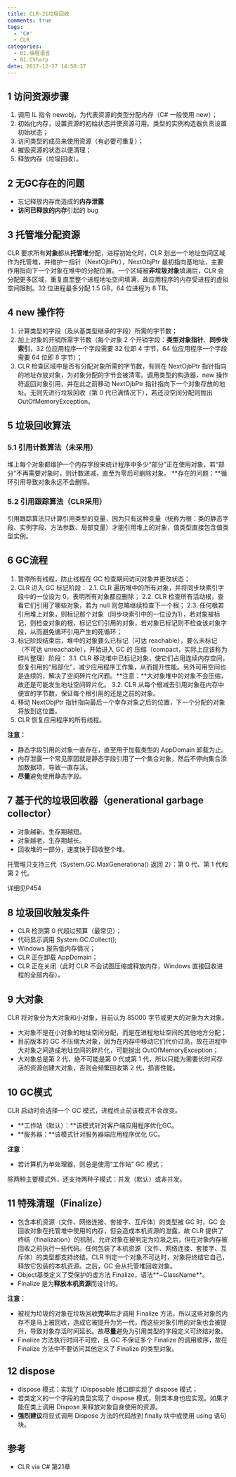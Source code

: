 ```yaml
---
title: CLR-21垃圾回收
comments: true
tags:
  - 'C#'
  - CLR
categories:
  - 01.编程语言
  - 01.CSharp
date: 2017-12-27 14:50:37
---
```

## 1 访问资源步骤

1. 调用 IL 指令 newobj，为代表资源的类型分配内存（C# 一般使用 new）；
2. 初始化内存，设置资源的初始状态并使资源可用。类型的实例构造器负责设置初始状态；
3. 访问类型的成员来使用资源（有必要可重复）；
4. 摧毁资源的状态以便清理；
5. 释放内存（垃圾回收）。
<!--more-->

## 2 无GC存在的问题

- 忘记释放内存而造成的**内存泄露**
- **访问已释放的内存**引起的 bug

## 3 托管堆分配资源

CLR 要求所有**对象**都从**托管堆**分配，进程初始化时，CLR 划出一个地址空间区域作为托管堆，并维护一指针（NextOjbPtr），NextObjPtr 最初指向基地址，主要作用指向下一个对象在堆中的分配位置。一个区域被**非垃圾对象**填满后，CLR 会分配更多区域，重复直至整个进程地址空间填满，故应用程序的内存受进程的虚拟空间限制。32 位进程最多分配 1.5 GB，64 位进程为 8 TB。

## 4 new 操作符

1. 计算类型的字段（及从基类型继承的字段）所需的字节数；
2. 加上对象的开销所需字节数（每个对象 2 个开销字段：**类型对象指针**、**同步块索引**，32 位应用程序一个字段需要 32 位即 4 字节，64 位应用程序一个字段需要 64 位即 8 字节）；
3. CLR 检查区域中是否有分配对象所需的字节数，有则在 NextOjbPtr 指针指向的地址存放对象，为对象分配的字节会被清零。调用类型的构造器，new 操作符返回对象引用，并在此之前移动 NextOjbPtr 指针指向下一个对象存放的地址。无则先进行垃圾回收（第 0 代已满情况下），若还没空间分配则抛出 OutOfMemoryException。

## 5 垃圾回收算法

### 5.1 引用计数算法（未采用）

堆上每个对象都维护一个内存字段来统计程序中多少“部分”正在使用对象，若“部分”不再需要对象时，则计数递减，直至为零后可删除对象。
**存在的问题：**循环引用导致对象永远不会删除。

### 5.2 引用跟踪算法（CLR采用）

引用跟踪算法只计算引用类型的变量，因为只有这种变量（统称为根：类的静态字段、实例字段、方法参数、局部变量）才能引用堆上的对象，值类型直接包含值类型实例。

## 6 GC流程

1. 暂停所有线程，防止线程在 GC 检查期间访问对象并更改状态；
2. CLR 进入 GC 标记阶段：
  2.1. CLR 遍历堆中的所有对象，并将同步块索引字段中的一位设为 0，表明所有对象都应删除；
  2.2. CLR 检查所有活动根，查看它们引用了哪些对象，若为 null 则忽略继续检查下一个根；
  2.3. 任何根若引用堆上对象，则标记那个对象（同步块索引中的一位设为1），若对象被标记，则检查对象的根，标记它们引用的对象，若对象已标记则不检查该对象字段，从而避免循环引用产生的死循环；
3. 标记阶段结束后，堆中的对象要么已标记（可达 reachable），要么未标记（不可达 unreachable），开始进入 GC 的 压缩（compact，实际上应该称为碎片整理）阶段：
  3.1. CLR 移动堆中已标记对象，使它们占用连续内存空间，恢复引用的“局部化”，减少应用程序工作集，从而提升性能。另外可用空间也是连续的，解决了空间碎片化问题。**注意：**大对象堆中的对象不会压缩，故还是可能发生地址空间碎片化。
  3.2. CLR 从每个根减去引用对象在内存中便宜的字节数，保证每个根引用的还是之前的对象。
4. 移动 NextObjPtr 指针指向最后一个幸存对象之后的位置，下一个分配的对象将放到这位置。
5. CLR 恢复应用程序的所有线程。

**注意：**

- 静态字段引用的对象一直存在，直至用于加载类型的 AppDomain 卸载为止。
- 内存泄露一个常见原因就是静态字段引用了一个集合对象，然后不停向集合添加数据项，导致一直存活。
- **尽量**避免使用静态字段。

## 7 基于代的垃圾回收器（generational garbage collector）

- 对象越新，生存期越短。
- 对象越老，生存期越长。
- 回收堆的一部分，速度快于回收整个堆。

托管堆只支持三代（System.GC.MaxGenerationa() 返回 2）：第 0 代、第 1 代和第 2 代。

详细见P454

## 8 垃圾回收触发条件

- CLR 检测第 0 代超过预算（最常见）；
- 代码显示调用 System.GC.Collect();
- Windows 报告低内存情况；
- CLR 正在卸载 AppDomain；
- CLR 正在关闭（此时 CLR 不会试图压缩或释放内存，Windows 直接回收进程的全部内存）。

## 9 大对象

CLR 将对象分为大对象和小对象，目前认为 85000 字节或更大的对象为大对象。

- 大对象不是在小对象的地址空间分配，而是在进程地址空间的其他地方分配；
- 目前版本的 GC 不压缩大对象，因为在内存中移动它们代价过高，故在进程中大对象之间造成地址空间的碎片化，可能抛出 OutOfMemoryException；
- 大对象总是第 2 代，绝不可能是第 0 代或第 1 代，所以只能为需要长时间存活的资源创建大对象，否则会频繁回收第 2 代，损害性能。

## 10 GC模式

CLR 启动时会选择一个 GC 模式，进程终止前该模式不会改变。

- **工作站（默认）：**该模式针对客户端应用程序优化GC。
- **服务器：**该模式针对服务器端应用程序优化 GC。

**注意**：

- 若计算机为单处理器，则总是使用“工作站” GC 模式；

除两种主要模式外，还支持两种子模式：并发（默认）或非并发。

## 11 特殊清理（Finalize）

- 包含本机资源（文件、网络连接、套接字、互斥体）的类型被 GC 时，GC 会回收对象在托管堆中使用的内存，但会造成本机资源的泄露，故 CLR 提供了终结（finalization）的机制，允许对象在被判定为垃圾之后，但在对象内存被回收之前执行一些代码。任何包装了本机资源（文件、网络连接、套接字、互斥体）的类型都支持终结。CLR 判定一个对象不可达时，对象将终结它自己，释放它包装的本机资源。之后，GC 会从托管堆回收对象。
- Object基类定义了受保护的虚方法 Finalize，语法**~ClassName**。
- Finalize 是为**释放本机资源**而设计的。

**注意：**

- 被视为垃圾的对象在垃圾回收**完毕**后才调用 Finalize 方法，所以这些对象的内存不是马上被回收，造成它被提升为另一代，而这些对象引用的对象也会被提升，导致对象存活时间延长。故**尽量**避免为引用类型的字段定义可终结对象。
- Finalize 方法执行时间不可控，且 GC 不保证多个 Finalize 的调用顺序，故在 Finalize 方法中不要访问其他定义了 Finalize 的类型对象。

## 12 dispose

- dispose 模式：实现了 IDisposable 接口即实现了 dispose 模式；
- 若类定义的一个字段的类型实现了 dispose 模式，则类本身也应实现。如果才能在类上调用 Dispose 来释放对象自身使用的资源。
- **强烈建议**将显式调用 Dispose 方法的代码放到 finally 块中或使用 using 语句块。

## 参考

- CLR via C# 第21章